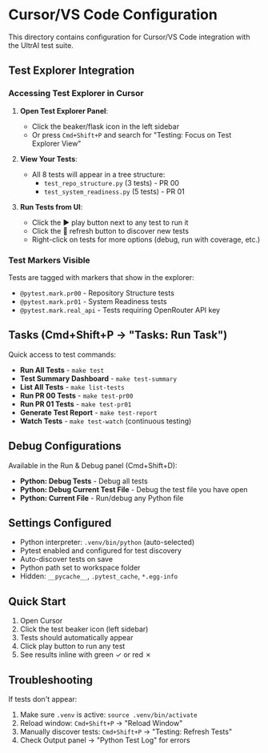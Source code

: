 # Cursor/VS Code Configuration

This directory contains configuration for Cursor/VS Code integration with the UltrAI test suite.

## Test Explorer Integration

### Accessing Test Explorer in Cursor

1. **Open Test Explorer Panel**:
   - Click the beaker/flask icon in the left sidebar
   - Or press `Cmd+Shift+P` and search for "Testing: Focus on Test Explorer View"

2. **View Your Tests**:
   - All 8 tests will appear in a tree structure:
     - `test_repo_structure.py` (3 tests) - PR 00
     - `test_system_readiness.py` (5 tests) - PR 01

3. **Run Tests from UI**:
   - Click the ▶️ play button next to any test to run it
   - Click the 🔄 refresh button to discover new tests
   - Right-click on tests for more options (debug, run with coverage, etc.)

### Test Markers Visible

Tests are tagged with markers that show in the explorer:
- `@pytest.mark.pr00` - Repository Structure tests
- `@pytest.mark.pr01` - System Readiness tests
- `@pytest.mark.real_api` - Tests requiring OpenRouter API key

## Tasks (Cmd+Shift+P → "Tasks: Run Task")

Quick access to test commands:
- **Run All Tests** - `make test`
- **Test Summary Dashboard** - `make test-summary`
- **List All Tests** - `make list-tests`
- **Run PR 00 Tests** - `make test-pr00`
- **Run PR 01 Tests** - `make test-pr01`
- **Generate Test Report** - `make test-report`
- **Watch Tests** - `make test-watch` (continuous testing)

## Debug Configurations

Available in the Run & Debug panel (Cmd+Shift+D):
- **Python: Debug Tests** - Debug all tests
- **Python: Debug Current Test File** - Debug the test file you have open
- **Python: Current File** - Run/debug any Python file

## Settings Configured

- Python interpreter: `.venv/bin/python` (auto-selected)
- Pytest enabled and configured for test discovery
- Auto-discover tests on save
- Python path set to workspace folder
- Hidden: `__pycache__`, `.pytest_cache`, `*.egg-info`

## Quick Start

1. Open Cursor
2. Click the test beaker icon (left sidebar)
3. Tests should automatically appear
4. Click play button to run any test
5. See results inline with green ✓ or red ✗

## Troubleshooting

If tests don't appear:
1. Make sure `.venv` is active: `source .venv/bin/activate`
2. Reload window: `Cmd+Shift+P` → "Reload Window"
3. Manually discover tests: `Cmd+Shift+P` → "Testing: Refresh Tests"
4. Check Output panel → "Python Test Log" for errors
